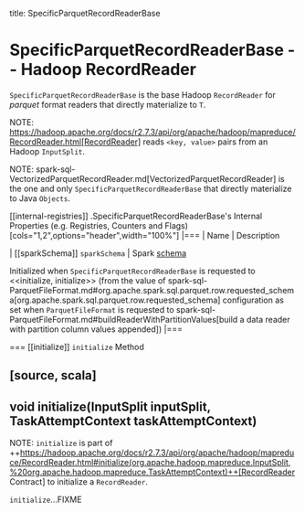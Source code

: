 title: SpecificParquetRecordReaderBase

# SpecificParquetRecordReaderBase -- Hadoop RecordReader

`SpecificParquetRecordReaderBase` is the base Hadoop `RecordReader` for *parquet* format readers that directly materialize to `T`.

NOTE: https://hadoop.apache.org/docs/r2.7.3/api/org/apache/hadoop/mapreduce/RecordReader.html[RecordReader] reads `<key, value>` pairs from an Hadoop `InputSplit`.

NOTE: spark-sql-VectorizedParquetRecordReader.md[VectorizedParquetRecordReader] is the one and only `SpecificParquetRecordReaderBase` that directly materialize to Java `Objects`.

[[internal-registries]]
.SpecificParquetRecordReaderBase's Internal Properties (e.g. Registries, Counters and Flags)
[cols="1,2",options="header",width="100%"]
|===
| Name
| Description

| [[sparkSchema]] `sparkSchema`
| Spark [schema](StructType.md)

Initialized when `SpecificParquetRecordReaderBase` is requested to <<initialize, initialize>> (from the value of spark-sql-ParquetFileFormat.md#org.apache.spark.sql.parquet.row.requested_schema[org.apache.spark.sql.parquet.row.requested_schema] configuration as set when `ParquetFileFormat` is requested to spark-sql-ParquetFileFormat.md#buildReaderWithPartitionValues[build a data reader with partition column values appended])
|===

=== [[initialize]] `initialize` Method

[source, scala]
----
void initialize(InputSplit inputSplit, TaskAttemptContext taskAttemptContext)
----

NOTE: `initialize` is part of ++https://hadoop.apache.org/docs/r2.7.3/api/org/apache/hadoop/mapreduce/RecordReader.html#initialize(org.apache.hadoop.mapreduce.InputSplit,%20org.apache.hadoop.mapreduce.TaskAttemptContext)++[RecordReader Contract] to initialize a `RecordReader`.

`initialize`...FIXME

